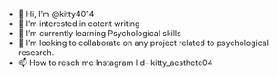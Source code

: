 - 👋 Hi, I’m @kitty4014
- 👀 I’m interested in cotent writing
- 🌱 I’m currently learning Psychological skills
- 💞️ I’m looking to collaborate on any project related to psychological research.
- 📫 How to reach me Instagram I'd- kitty_aesthete04

<!---
kitty4014/kitty4014 is a ✨ special ✨ repository because its `README.md` (this file) appears on your GitHub profile.
You can click the Preview link to take a look at your changes.
--->

